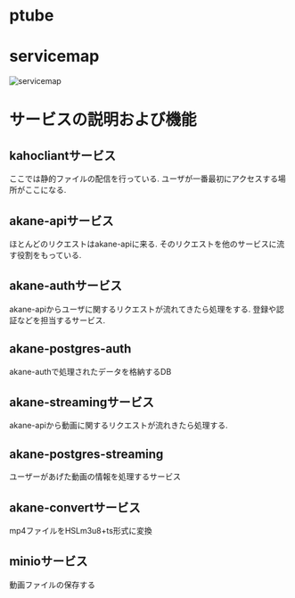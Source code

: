 # ptube
# servicemap
![servicemap](./images/servic-emap.jpg)

# サービスの説明および機能

## kahocliantサービス
ここでは静的ファイルの配信を行っている.
ユーザが一番最初にアクセスする場所がここになる.

## akane-apiサービス
ほとんどのリクエストはakane-apiに来る.
そのリクエストを他のサービスに流す役割をもっている.

## akane-authサービス
akane-apiからユーザに関するリクエストが流れてきたら処理をする.
登録や認証などを担当するサービス.

## akane-postgres-auth
akane-authで処理されたデータを格納するDB

## akane-streamingサービス
akane-apiから動画に関するリクエストが流れきたら処理する.


## akane-postgres-streaming
ユーザーがあげた動画の情報を処理するサービス

## akane-convertサービス
mp4ファイルをHSLm3u8+ts形式に変換

## minioサービス
動画ファイルの保存する
